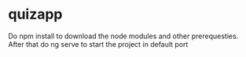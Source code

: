 # quizapp

Do npm install to download the node modules and other prerequesties.
After that do ng serve to start the project in default port
